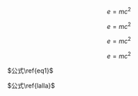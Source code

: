 $$
\begin{equation}\label{lalla}\tag{abcd}
e=mc^2
\end{equation}
$$

$$
\begin{equation}\tag{1}
e=mc^2
\end{equation}
$$

$$
e=mc^2
$$

$$
\begin{equation}\label{eq1}\tag{2}
e=mc^2
\end{equation}
$$

$公式\ref{eq1}$

$公式\ref{lalla}$
